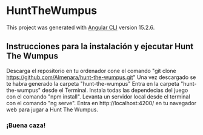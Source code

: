 # HuntTheWumpus

This project was generated with [Angular CLI](https://github.com/angular/angular-cli) version 15.2.6.


## Instrucciones para la instalación y ejecutar Hunt The Wumpus

Descarga el repositorio en tu ordenador cone el comando "git clone https://github.com/Almenara/hunt-the-wumpus.git"
Una vez descargado se te habra generado la carpeta "hunt-the-wumpus"
Entra en la carpeta "hunt-the-wumpus" desde el Terminal.
Instala todas las dependecias del juego con el comando "npm install".
Levanta un servidor local desde el terminal con el comando "ng serve".
Entra en http://localhost:4200/ en tu navegador web para jugar a Hunt The Wumpus.

### ¡Buena caza!

